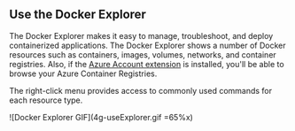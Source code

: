 ## Use the Docker Explorer
The Docker Explorer makes it easy to manage, troubleshoot, and deploy containerized applications. The Docker Explorer shows a number of Docker resources such as containers, images, volumes, networks, and container registries. Also, if the [Azure Account extension](https://marketplace.visualstudio.com/items?itemName=ms-vscode.azure-account) is installed, you'll be able to browse your Azure Container Registries.

The right-click menu provides access to commonly used commands for each resource type.

![Docker Explorer GIF](4g-useExplorer.gif =65%x)
